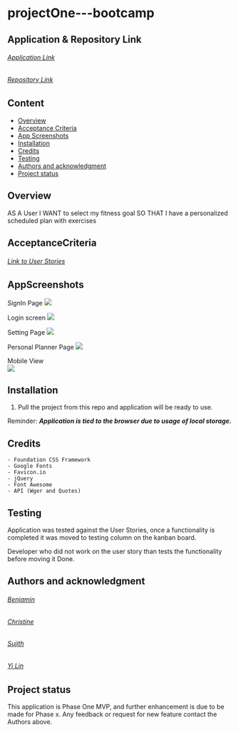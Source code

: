 # projectOne---bootcamp

## Application & Repository Link

###### [Application Link](https://ben-j-st.github.io/projectOne---bootcamp/index.html)

###### [Repository Link](https://github.com/ben-j-st/projectOne---bootcamp)

## Content
- [Overview](#Overview)
- [Acceptance Criteria](#AcceptanceCriteria)
- [App Screenshots](#AppScreenshots)
- [Installation](#Installation) 
- [Credits](#Credits)
- [Testing](#Testing)
- [Authors and acknowledgment](#Authorsandacknowledgment)
- [Project status](#Projectstatus)

## Overview

AS A User
I WANT to select my fitness goal 
SO THAT I have a personalized scheduled plan with exercises

## AcceptanceCriteria

###### [Link to User Stories](https://github.com/ben-j-st/projectOne---bootcamp/projects/1)

## AppScreenshots

SignIn Page
<img src = "../assets/img/Screenshots/DesktopView.jpg">

Login screen
<img src = "../assets/img/Screenshots/SignInPage.jpg">

Setting Page
<img src = "../assets/img/Screenshots/SettingPage.jpg">

Personal Planner Page
<img src = "../assets/img/Screenshots/PersonalPlanner.jpg">

Mobile View <br>
<img src = "../assets/img/Screenshots/MobileView.jpg">

## Installation

1. Pull the project from this repo and application will be ready to use.

Reminder: ***Application is tied to the browser due to usage of local storage.***


## Credits

    - Foundation CSS Framework
    - Google Fonts
    - Favicon.io 
    - jQuery
    - Font Awesome
    - API (Wger and Quotes)

## Testing

Application was tested against the User Stories, once a functionality is completed it was moved to testing column on the kanban board. 

Developer who did not work on the user story than tests the functionality before moving it Done. 

## Authors and acknowledgment

###### [Benjamin](https://github.com/ben-j-st)
###### [Christine](https://github.com/xtineroq)
###### [Sujith](https://github.com/Suji-GitH)
###### [Yi Lin](https://github.com/y-ilin)

## Project status

This application is Phase One MVP, and further enhancement is due to be made for Phase x. Any feedback or request for new feature contact the Authors above. 
